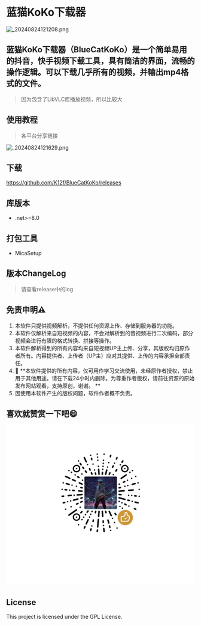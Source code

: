 # 蓝猫KoKo下载器

![_20240824121208.png](https://i.imgur.com/hc1yFSJ.png)

## 蓝猫KoKo下载器（BlueCatKoKo）是一个简单易用的抖音，快手视频下载工具，具有简洁的界面，流畅的操作逻辑。可以下载几乎所有的视频，并输出mp4格式的文件。
> 因为包含了LibVLC库播放视频，所以比较大

## 使用教程
> 各平台分享链接

![_20240824121629.png](https://s2.loli.net/2024/08/24/BRfOVi4X6bFY8EU.jpg)

## 下载

https://github.com/K12f/BlueCatKoKo/releases

## 库版本

- .net>=8.0


## 打包工具
- MicaSetup

## 版本ChangeLog

> 请查看release中的log

## 免责申明⚠️

1. 本软件只提供视频解析，不提供任何资源上传、存储到服务器的功能。
2. 本软件仅解析来自短视频的内容，不会对解析到的音视频进行二次编码，部分视频会进行有限的格式转换、拼接等操作。
3. 本软件解析得到的所有内容均来自短视频UP主上传、分享，其版权均归原作者所有。内容提供者、上传者（UP主）应对其提供、上传的内容承担全部责任。
4. 🚫 **本软件提供的所有内容，仅可用作学习交流使用，未经原作者授权，禁止用于其他用途。请在下载24小时内删除。为尊重作者版权，请前往资源的原始发布网站观看，支持原创，谢谢。
   **
5. 因使用本软件产生的版权问题，软件作者概不负责。

## 喜欢就赞赏一下吧😄

![reward.png](./assets/reward.png)

## License
This project is licensed under the GPL License.
